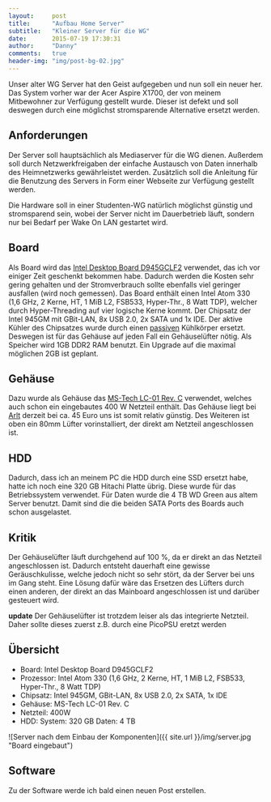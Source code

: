 ```yaml
---
layout: 	post
title:  	"Aufbau Home Server"
subtitle:   "Kleiner Server für die WG"
date:   	2015-07-19 17:30:31
author:     "Danny"
comments:   true
header-img: "img/post-bg-02.jpg"
---
```


Unser alter WG Server hat den Geist aufgegeben und nun soll ein neuer her. Das System vorher war der Acer Aspire X1700, 
der von meinem Mitbewohner zur Verfügung gestellt wurde. Dieser ist defekt und soll deswegen durch eine möglichst
stromsparende Alternative ersetzt werden.

## Anforderungen
Der Server soll hauptsächlich als Mediaserver für die WG dienen. Außerdem soll durch Netzwerkfreigaben der einfache Austausch 
von Daten innerhalb des Heimnetzwerks gewährleistet werden. Zusätzlich soll die Anleitung für die Benutzung des Servers 
in Form einer Webseite zur Verfügung gestellt werden.

Die Hardware soll in einer Studenten-WG natürlich möglichst günstig und stromsparend sein, wobei der Server nicht im 
Dauerbetrieb läuft, sondern nur bei Bedarf per Wake On LAN gestartet wird.


## Board
Als Board wird das [Intel Desktop Board D945GCLF2](http://ark.intel.com/de/products/42491/Intel-Desktop-Board-D945GCLF2) 
verwendet, das ich vor einiger Zeit geschenkt bekommen habe. Dadurch werden die Kosten sehr gering gehalten und der 
Stromverbrauch sollte ebenfalls viel geringer ausfallen (wird noch gemessen). Das Board enthält einen Intel Atom 330 
(1,6 GHz, 2 Kerne, HT, 1 MiB L2, FSB533, Hyper-Thr., 8 Watt TDP), welcher durch Hyper-Threading auf vier logische Kerne 
 kommt. Der Chipsatz der Intel 945GM mit GBit-LAN, 8x USB 2.0, 2x SATA und 1x IDE. Der aktive Kühler des Chipsatzes wurde
 durch einen [passiven](http://www.pollin.de/shop/dt/MDE5OTY1OTk-/Bauelemente_Bauteile/Mechanische_Bauelemente/Kuehlkoerper/Finger_Kuehlkoerper_AAVID_50x50x45_2_Stueck.html)
 Kühlkörper ersetzt. Deswegen ist für das Gehäuse auf jeden Fall ein Gehäuselüfter nötig. Als Speicher wird 1GB DDR2 RAM 
 benutzt.  Ein Upgrade auf die maximal möglichen 2GB ist geplant.  
                                                                                        
 
## Gehäuse 
Dazu wurde als Gehäuse das [MS-Tech LC-01 Rev. C](http://www.arlt.com/Hardware/PC-Komponenten/Gehaeuse/HTPC/MS-Tech-LC-01-Rev-C.html)
verwendet, welches auch schon ein eingebautes 400 W Netzteil enthält. Das Gehäuse liegt bei [Arlt](http://www.arlt.com/) 
derzeit bei ca. 45 Euro uns ist somit relativ günstig. Des Weiteren ist oben ein 80mm Lüfter vorinstalliert, der direkt am 
Netzteil angeschlossen ist.

## HDD
Dadurch, dass ich an meinem PC die HDD durch eine SSD ersetzt habe, hatte ich noch eine 320 GB Hitachi Platte übrig. 
Diese wurde für das Betriebssystem verwendet. Für Daten wurde die 4 TB WD Green aus altem Server benutzt. Damit sind die 
die beiden SATA Ports des Boards auch schon ausgelastet.

## Kritik
Der Gehäuselüfter läuft durchgehend auf 100 %, da er direkt an das Netzteil angeschlossen ist. Dadurch entsteht dauerhaft 
eine gewisse Geräuschkulisse, welche jedoch nicht so sehr stört, da der Server bei uns im Gang steht. Eine Lösung dafür 
wäre das Ersetzen des Lüfters durch einen anderen, der direkt an das Mainboard angeschlossen ist und darüber gesteuert wird.

**update** Der Gehäuselüfter ist trotzdem leiser als das integrierte Netzteil. Daher sollte dieses zuerst z.B. durch 
eine PicoPSU eretzt werden

## Übersicht

* Board: Intel Desktop Board D945GCLF2
* Prozessor: Intel Atom 330 (1,6 GHz, 2 Kerne, HT, 1 MiB L2, FSB533, Hyper-Thr., 8 Watt TDP) 
* Chipsatz: Intel 945GM, GBit-LAN, 8x USB 2.0, 2x SATA, 1x IDE 
* Gehäuse: MS-Tech LC-01 Rev. C
* Netzteil: 400W
* HDD: System: 320 GB Daten: 4 TB

![Server nach dem Einbau der Komponenten]({{ site.url }}/img/server.jpg "Board eingebaut")


## Software
Zu der Software werde ich bald einen neuen Post erstellen.

